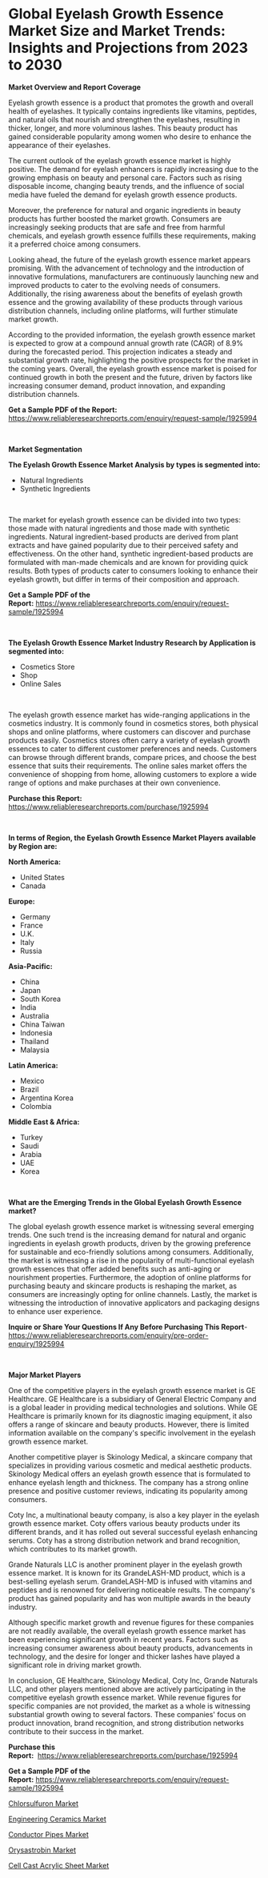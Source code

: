 <p><h1>Global Eyelash Growth Essence Market Size and Market Trends: Insights and Projections from 2023 to 2030</h1></p><p><strong>Market Overview and Report Coverage</strong></p>
<p><p>Eyelash growth essence is a product that promotes the growth and overall health of eyelashes. It typically contains ingredients like vitamins, peptides, and natural oils that nourish and strengthen the eyelashes, resulting in thicker, longer, and more voluminous lashes. This beauty product has gained considerable popularity among women who desire to enhance the appearance of their eyelashes.</p><p>The current outlook of the eyelash growth essence market is highly positive. The demand for eyelash enhancers is rapidly increasing due to the growing emphasis on beauty and personal care. Factors such as rising disposable income, changing beauty trends, and the influence of social media have fueled the demand for eyelash growth essence products.</p><p>Moreover, the preference for natural and organic ingredients in beauty products has further boosted the market growth. Consumers are increasingly seeking products that are safe and free from harmful chemicals, and eyelash growth essence fulfills these requirements, making it a preferred choice among consumers.</p><p>Looking ahead, the future of the eyelash growth essence market appears promising. With the advancement of technology and the introduction of innovative formulations, manufacturers are continuously launching new and improved products to cater to the evolving needs of consumers. Additionally, the rising awareness about the benefits of eyelash growth essence and the growing availability of these products through various distribution channels, including online platforms, will further stimulate market growth.</p><p>According to the provided information, the eyelash growth essence market is expected to grow at a compound annual growth rate (CAGR) of 8.9% during the forecasted period. This projection indicates a steady and substantial growth rate, highlighting the positive prospects for the market in the coming years. Overall, the eyelash growth essence market is poised for continued growth in both the present and the future, driven by factors like increasing consumer demand, product innovation, and expanding distribution channels.</p></p>
<p><strong>Get a Sample PDF of the Report:</strong> <a href="https://www.reliableresearchreports.com/enquiry/request-sample/1925994">https://www.reliableresearchreports.com/enquiry/request-sample/1925994</a></p>
<p>&nbsp;</p>
<p><strong>Market Segmentation</strong></p>
<p><strong>The Eyelash Growth Essence Market Analysis by types is segmented into:</strong></p>
<p><ul><li>Natural Ingredients</li><li>Synthetic Ingredients</li></ul></p>
<p>&nbsp;</p>
<p><p>The market for eyelash growth essence can be divided into two types: those made with natural ingredients and those made with synthetic ingredients. Natural ingredient-based products are derived from plant extracts and have gained popularity due to their perceived safety and effectiveness. On the other hand, synthetic ingredient-based products are formulated with man-made chemicals and are known for providing quick results. Both types of products cater to consumers looking to enhance their eyelash growth, but differ in terms of their composition and approach.</p></p>
<p><strong>Get a Sample PDF of the Report:</strong>&nbsp;<a href="https://www.reliableresearchreports.com/enquiry/request-sample/1925994">https://www.reliableresearchreports.com/enquiry/request-sample/1925994</a></p>
<p>&nbsp;</p>
<p><strong>The Eyelash Growth Essence Market Industry Research by Application is segmented into:</strong></p>
<p><ul><li>Cosmetics Store</li><li>Shop</li><li>Online Sales</li></ul></p>
<p>&nbsp;</p>
<p><p>The eyelash growth essence market has wide-ranging applications in the cosmetics industry. It is commonly found in cosmetics stores, both physical shops and online platforms, where customers can discover and purchase products easily. Cosmetics stores often carry a variety of eyelash growth essences to cater to different customer preferences and needs. Customers can browse through different brands, compare prices, and choose the best essence that suits their requirements. The online sales market offers the convenience of shopping from home, allowing customers to explore a wide range of options and make purchases at their own convenience.</p></p>
<p><strong>Purchase this Report:</strong>&nbsp; <a href="https://www.reliableresearchreports.com/purchase/1925994">https://www.reliableresearchreports.com/purchase/1925994</a></p>
<p>&nbsp;</p>
<p><strong>In terms of Region, the Eyelash Growth Essence Market Players available by Region are:</strong></p>
<p>
    <p> <strong> North America: </strong>
        <ul>
            <li>United States</li>
            <li>Canada</li>
        </ul>
        </p> 
    <p> <strong> Europe: </strong>
        <ul>
            <li>Germany</li>
            <li>France</li>
            <li>U.K.</li>
            <li>Italy</li>
            <li>Russia</li>
        </ul>
        </p> 
    <p> <strong> Asia-Pacific: </strong>
        <ul>
            <li>China</li>
            <li>Japan</li>
            <li>South Korea</li>
            <li>India</li>
            <li>Australia</li>
            <li>China Taiwan</li>
            <li>Indonesia</li>
            <li>Thailand</li>
            <li>Malaysia</li>
        </ul>
        </p> 
    <p> <strong> Latin America: </strong>
        <ul>
            <li>Mexico</li>
            <li>Brazil</li>
            <li>Argentina Korea</li>
            <li>Colombia</li>
        </ul>
        </p> 
    <p> <strong> Middle East & Africa: </strong>
        <ul>
            <li>Turkey</li>
            <li>Saudi</li>
            <li>Arabia</li>
            <li>UAE</li>
            <li>Korea</li>
        </ul>
    </p>
    </p>
<p>&nbsp;</p>
<p><strong>What are the Emerging Trends in the Global Eyelash Growth Essence market?</strong></p>
<p><p>The global eyelash growth essence market is witnessing several emerging trends. One such trend is the increasing demand for natural and organic ingredients in eyelash growth products, driven by the growing preference for sustainable and eco-friendly solutions among consumers. Additionally, the market is witnessing a rise in the popularity of multi-functional eyelash growth essences that offer added benefits such as anti-aging or nourishment properties. Furthermore, the adoption of online platforms for purchasing beauty and skincare products is reshaping the market, as consumers are increasingly opting for online channels. Lastly, the market is witnessing the introduction of innovative applicators and packaging designs to enhance user experience.</p></p>
<p><strong>Inquire or Share Your Questions If Any Before Purchasing This Report</strong>- <a href="https://www.reliableresearchreports.com/enquiry/pre-order-enquiry/1925994">https://www.reliableresearchreports.com/enquiry/pre-order-enquiry/1925994</a></p>
<p>&nbsp;</p>
<p><strong>Major Market Players</strong></p>
<p><p>One of the competitive players in the eyelash growth essence market is GE Healthcare. GE Healthcare is a subsidiary of General Electric Company and is a global leader in providing medical technologies and solutions. While GE Healthcare is primarily known for its diagnostic imaging equipment, it also offers a range of skincare and beauty products. However, there is limited information available on the company's specific involvement in the eyelash growth essence market.</p><p>Another competitive player is Skinology Medical, a skincare company that specializes in providing various cosmetic and medical aesthetic products. Skinology Medical offers an eyelash growth essence that is formulated to enhance eyelash length and thickness. The company has a strong online presence and positive customer reviews, indicating its popularity among consumers.</p><p>Coty Inc, a multinational beauty company, is also a key player in the eyelash growth essence market. Coty offers various beauty products under its different brands, and it has rolled out several successful eyelash enhancing serums. Coty has a strong distribution network and brand recognition, which contributes to its market growth.</p><p>Grande Naturals LLC is another prominent player in the eyelash growth essence market. It is known for its GrandeLASH-MD product, which is a best-selling eyelash serum. GrandeLASH-MD is infused with vitamins and peptides and is renowned for delivering noticeable results. The company's product has gained popularity and has won multiple awards in the beauty industry.</p><p>Although specific market growth and revenue figures for these companies are not readily available, the overall eyelash growth essence market has been experiencing significant growth in recent years. Factors such as increasing consumer awareness about beauty products, advancements in technology, and the desire for longer and thicker lashes have played a significant role in driving market growth.</p><p>In conclusion, GE Healthcare, Skinology Medical, Coty Inc, Grande Naturals LLC, and other players mentioned above are actively participating in the competitive eyelash growth essence market. While revenue figures for specific companies are not provided, the market as a whole is witnessing substantial growth owing to several factors. These companies' focus on product innovation, brand recognition, and strong distribution networks contribute to their success in the market.</p></p>
<p><strong>Purchase this Report:</strong>&nbsp;&nbsp;<a href="https://www.reliableresearchreports.com/purchase/1925994">https://www.reliableresearchreports.com/purchase/1925994</a></p>
<p></p>
<p><strong>Get a Sample PDF of the Report:</strong>&nbsp;<a href="https://www.reliableresearchreports.com/enquiry/request-sample/1925994">https://www.reliableresearchreports.com/enquiry/request-sample/1925994</a></p>
<p><p><a href="https://medium.com/@hazelharvey1918/chlorsulfuron-market-trends-and-market-analysis-forecasted-for-period-2023-2030-762b6502837a">Chlorsulfuron Market</a></p><p><a href="https://medium.com/@candaceking17/engineering-ceramics-market-insight-market-trends-growth-forecasted-from-2023-to-2030-92f2bdd4972b">Engineering Ceramics Market</a></p><p><a href="https://medium.com/@kyliebodei/conductor-pipes-market-furnishes-information-on-market-share-market-trends-and-market-growth-265a1b3fcb8e">Conductor Pipes Market</a></p><p><a href="https://medium.com/@tiannathiel2023/orysastrobin-market-competitive-analysis-market-trends-and-forecast-to-2030-9dee6c4c11df">Orysastrobin Market</a></p><p><a href="https://medium.com/@gerardowolf/cell-cast-acrylic-sheet-market-competitive-analysis-market-trends-and-forecast-to-2030-fbb500f35001">Cell Cast Acrylic Sheet Market</a></p></p>